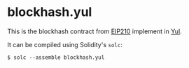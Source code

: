 # blockhash.yul

This is the blockhash contract from [EIP210](https://eips.ethereum.org/EIPS/eip-210) implement in [Yul](http://solidity.readthedocs.io/en/develop/yul.html).

It can be compiled using Solidity's `solc`:
```
$ solc --assemble blockhash.yul
```
